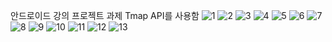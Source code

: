 안드로이드 강의 프로젝트 과제
Tmap API를 사용함
![1](https://user-images.githubusercontent.com/19682509/111780507-dadc3c00-88fa-11eb-9b9d-3014dba8d5c8.jpg)
![2](https://user-images.githubusercontent.com/19682509/111780521-ddd72c80-88fa-11eb-80e4-7b51ac942231.jpg)
![3](https://user-images.githubusercontent.com/19682509/111780522-de6fc300-88fa-11eb-9682-2114ebc32164.jpg)
![4](https://user-images.githubusercontent.com/19682509/111780523-de6fc300-88fa-11eb-87f5-5f6c939eae1e.jpg)
![5](https://user-images.githubusercontent.com/19682509/111780525-df085980-88fa-11eb-9fc2-e62535557358.jpg)
![6](https://user-images.githubusercontent.com/19682509/111780526-df085980-88fa-11eb-9f7a-28da2ca9280b.jpg)
![7](https://user-images.githubusercontent.com/19682509/111780528-dfa0f000-88fa-11eb-8447-991a096727da.jpg)
![8](https://user-images.githubusercontent.com/19682509/111780529-dfa0f000-88fa-11eb-9b3a-4a1e2cce3402.jpg)
![9](https://user-images.githubusercontent.com/19682509/111780530-e0398680-88fa-11eb-865b-7e86d05001b4.jpg)
![10](https://user-images.githubusercontent.com/19682509/111780532-e0d21d00-88fa-11eb-8a4d-b4122c307276.jpg)
![11](https://user-images.githubusercontent.com/19682509/111780535-e0d21d00-88fa-11eb-845b-d8c0f60a4e9b.jpg)
![12](https://user-images.githubusercontent.com/19682509/111780537-e16ab380-88fa-11eb-95af-628253ac6d8b.jpg)
![13](https://user-images.githubusercontent.com/19682509/111780540-e16ab380-88fa-11eb-9d7b-d1002ca0249e.jpg)
